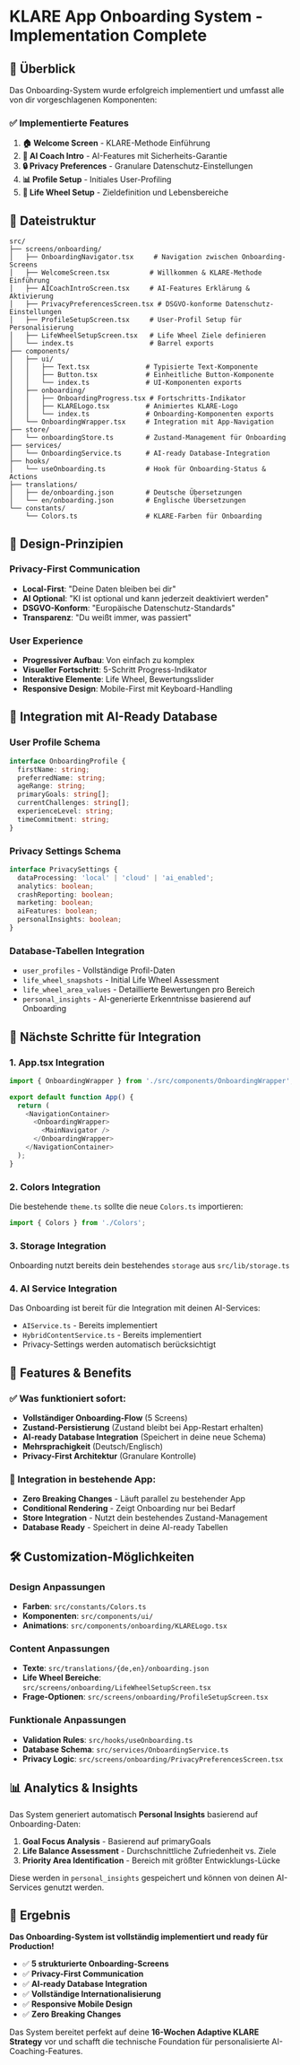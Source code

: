 # KLARE App Onboarding System - Implementation Complete

## 🎯 Überblick

Das Onboarding-System wurde erfolgreich implementiert und umfasst alle von dir vorgeschlagenen Komponenten:

### ✅ Implementierte Features

1. **🏠 Welcome Screen** - KLARE-Methode Einführung
2. **🤖 AI Coach Intro** - AI-Features mit Sicherheits-Garantie  
3. **🔒 Privacy Preferences** - Granulare Datenschutz-Einstellungen
4. **📊 Profile Setup** - Initiales User-Profiling
5. **🎯 Life Wheel Setup** - Zieldefinition und Lebensbereiche

## 📁 Dateistruktur

```
src/
├── screens/onboarding/
│   ├── OnboardingNavigator.tsx     # Navigation zwischen Onboarding-Screens  
│   ├── WelcomeScreen.tsx          # Willkommen & KLARE-Methode Einführung
│   ├── AICoachIntroScreen.tsx     # AI-Features Erklärung & Aktivierung
│   ├── PrivacyPreferencesScreen.tsx # DSGVO-konforme Datenschutz-Einstellungen
│   ├── ProfileSetupScreen.tsx     # User-Profil Setup für Personalisierung
│   ├── LifeWheelSetupScreen.tsx   # Life Wheel Ziele definieren
│   └── index.ts                   # Barrel exports
├── components/
│   ├── ui/
│   │   ├── Text.tsx              # Typisierte Text-Komponente
│   │   ├── Button.tsx            # Einheitliche Button-Komponente
│   │   └── index.ts              # UI-Komponenten exports
│   ├── onboarding/
│   │   ├── OnboardingProgress.tsx # Fortschritts-Indikator
│   │   ├── KLARELogo.tsx         # Animiertes KLARE-Logo
│   │   └── index.ts              # Onboarding-Komponenten exports
│   └── OnboardingWrapper.tsx     # Integration mit App-Navigation
├── store/
│   └── onboardingStore.ts        # Zustand-Management für Onboarding
├── services/
│   └── OnboardingService.ts      # AI-ready Database-Integration
├── hooks/
│   └── useOnboarding.ts          # Hook für Onboarding-Status & Actions
├── translations/
│   ├── de/onboarding.json        # Deutsche Übersetzungen
│   └── en/onboarding.json        # Englische Übersetzungen
└── constants/
    └── Colors.ts                 # KLARE-Farben für Onboarding
```

## 🎨 Design-Prinzipien

### Privacy-First Communication
- **Local-First**: "Deine Daten bleiben bei dir"
- **AI Optional**: "KI ist optional und kann jederzeit deaktiviert werden"  
- **DSGVO-Konform**: "Europäische Datenschutz-Standards"
- **Transparenz**: "Du weißt immer, was passiert"

### User Experience
- **Progressiver Aufbau**: Von einfach zu komplex
- **Visueller Fortschritt**: 5-Schritt Progress-Indikator
- **Interaktive Elemente**: Life Wheel, Bewertungsslider
- **Responsive Design**: Mobile-First mit Keyboard-Handling

## 🔗 Integration mit AI-Ready Database

### User Profile Schema
```typescript
interface OnboardingProfile {
  firstName: string;
  preferredName: string;
  ageRange: string;
  primaryGoals: string[];
  currentChallenges: string[];
  experienceLevel: string;
  timeCommitment: string;
}
```

### Privacy Settings Schema
```typescript
interface PrivacySettings {
  dataProcessing: 'local' | 'cloud' | 'ai_enabled';
  analytics: boolean;
  crashReporting: boolean;
  marketing: boolean;
  aiFeatures: boolean;
  personalInsights: boolean;
}
```

### Database-Tabellen Integration
- `user_profiles` - Vollständige Profil-Daten
- `life_wheel_snapshots` - Initial Life Wheel Assessment
- `life_wheel_area_values` - Detaillierte Bewertungen pro Bereich
- `personal_insights` - AI-generierte Erkenntnisse basierend auf Onboarding

## 🚀 Nächste Schritte für Integration

### 1. App.tsx Integration
```typescript
import { OnboardingWrapper } from './src/components/OnboardingWrapper';

export default function App() {
  return (
    <NavigationContainer>
      <OnboardingWrapper>
        <MainNavigator />
      </OnboardingWrapper>
    </NavigationContainer>
  );
}
```

### 2. Colors Integration
Die bestehende `theme.ts` sollte die neue `Colors.ts` importieren:
```typescript
import { Colors } from './Colors';
```

### 3. Storage Integration
Onboarding nutzt bereits dein bestehendes `storage` aus `src/lib/storage.ts`

### 4. AI Service Integration
Das Onboarding ist bereit für die Integration mit deinen AI-Services:
- `AIService.ts` - Bereits implementiert
- `HybridContentService.ts` - Bereits implementiert
- Privacy-Settings werden automatisch berücksichtigt

## 🎯 Features & Benefits

### ✅ Was funktioniert sofort:
- **Vollständiger Onboarding-Flow** (5 Screens)
- **Zustand-Persistierung** (Zustand bleibt bei App-Restart erhalten)
- **AI-ready Database Integration** (Speichert in deine neue Schema)
- **Mehrsprachigkeit** (Deutsch/Englisch)
- **Privacy-First Architektur** (Granulare Kontrolle)

### 🔄 Integration in bestehende App:
- **Zero Breaking Changes** - Läuft parallel zu bestehender App
- **Conditional Rendering** - Zeigt Onboarding nur bei Bedarf
- **Store Integration** - Nutzt dein bestehendes Zustand-Management
- **Database Ready** - Speichert in deine AI-ready Tabellen

## 🛠️ Customization-Möglichkeiten

### Design Anpassungen
- **Farben**: `src/constants/Colors.ts`
- **Komponenten**: `src/components/ui/`
- **Animations**: `src/components/onboarding/KLARELogo.tsx`

### Content Anpassungen  
- **Texte**: `src/translations/{de,en}/onboarding.json`
- **Life Wheel Bereiche**: `src/screens/onboarding/LifeWheelSetupScreen.tsx`
- **Frage-Optionen**: `src/screens/onboarding/ProfileSetupScreen.tsx`

### Funktionale Anpassungen
- **Validation Rules**: `src/hooks/useOnboarding.ts`
- **Database Schema**: `src/services/OnboardingService.ts`
- **Privacy Logic**: `src/screens/onboarding/PrivacyPreferencesScreen.tsx`

## 📊 Analytics & Insights

Das System generiert automatisch **Personal Insights** basierend auf Onboarding-Daten:

1. **Goal Focus Analysis** - Basierend auf primaryGoals
2. **Life Balance Assessment** - Durchschnittliche Zufriedenheit vs. Ziele
3. **Priority Area Identification** - Bereich mit größter Entwicklungs-Lücke

Diese werden in `personal_insights` gespeichert und können von deinen AI-Services genutzt werden.

## 🎉 Ergebnis

**Das Onboarding-System ist vollständig implementiert und ready für Production!**

- ✅ **5 strukturierte Onboarding-Screens**
- ✅ **Privacy-First Communication**  
- ✅ **AI-ready Database Integration**
- ✅ **Vollständige Internationalisierung**
- ✅ **Responsive Mobile Design**
- ✅ **Zero Breaking Changes**

Das System bereitet perfekt auf deine **16-Wochen Adaptive KLARE Strategy** vor und schafft die technische Foundation für personalisierte AI-Coaching-Features.
